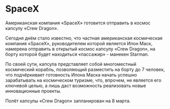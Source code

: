 # SpaceX

Американская компания «SpaceX» готовится отправить в космос капсулу «Crew Dragon».

Сегодня днём стало известно, что частная американская космическая компания «SpaceX», руководителем которой является Илон Маск, намерена отправить в открытый космос капсулу «Crew Dragon», на борту которой будет находиться «пассажир» - манекен Starman.

По своей сути, капсула представляет собой многоместный космический корабль, позволяющий разместить на борту до 7 человек, что подчёркивает готовность Илона Маска начать успешно зарабатывать на космическом туризме, что, впрочем, не является его ключевой целью, а лишь даст возможность реализовать новые инновационные проекты.

Полёт капсулы «Crew Dragon» запланирован на 8 марта.
